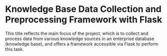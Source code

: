 # Knowledge Base Data Collection and Preprocessing Framework with Flask

This title reflects the main focus of the project, which is to collect and process data from various knowledge sources in an enterprise database (knowledge base), and offers a framework accessible via Flask to perform this task.
